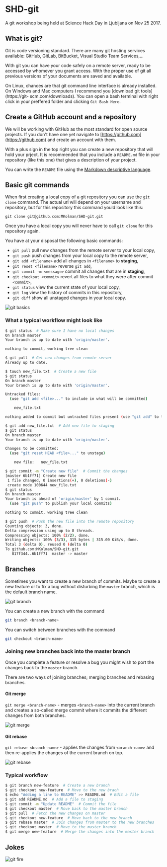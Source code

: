 # SHD-git
A git workshop being held at Science Hack Day in Ljubljana on Nov 25 2017.

## What is git?

Git is code versioning standard. There are many git hosting services available:
GitHub, GitLab, BitBucket, Visual Studio Team Services,...

With git you can have your code safely on a remote server, ready to be accessed
by whomever you grant access. With the proper use of git all previous versions
of your documents are saved and available.

On Linux, chances are that git command line interface is already installed. On
Windows and Mac computers I recommend you [download git tools](https://git-
scm.com/downloads). You can open a bash terminal with right click in your
preffered folder and clicking `Git Bash Here`.

## Create a GitHub account and a repository

We will be working with GitHub as the most standard for open source projects. If
you don't have one yet navigate to [https://github.com](https://github.com) and
create an account with them.

With a plus sign in the top right you can create a new repository that will hold
your prject. It is recommended that you include a `README.md` file in your
repository (like this one) that gives a description of your project.

You can write the `README` file using the [Markdown descriptive language](https://github.com/adam-p/markdown-here/wiki/Markdown-Cheatsheet).

## Basic git commands

When first creating a local copy of a git repository you can use the `git clone`
command. The actual url will depend on your username and repository, but for
this repository this command yould look like this:

```
git clone git@github.com:MKolman/SHD-git.git
```

Once you have a local copy you will never have to call `git clone` for this
repository again.

You have at your disposal the following basic commands:
 - `git pull` pull new changes from the remote server to your local copy,
 - `git push` push changes from your local copy to the remote server,
 - `git add <filename>` add all changes in `<filename>` to __staging__,
 - `git reset <filename>` reverse `git add`,
 - `git commit -m <message>` commit all changes that are in __staging__,
 - `git checkout <commit>` revert all files to what they were after commit `<commit>`,
 - `git status` view the current state of your local copy,
 - `git log` view the history of commits in this repository,
 - `git diff` show all unstaged changes in your local copy.

![git basics](img/git-basic.png)

### What a typical workflow might look like
```bash
$ git status  # Make sure I have no local changes
On branch master
Your branch is up to date with 'origin/master'.

nothing to commit, working tree clean

$ git pull  # Get new changes from remote server
Already up to date.
```
```bash
$ touch new_file.txt  # Create a new file
$ git status
On branch master
Your branch is up to date with 'origin/master'.

Untracked files:
  (use "git add <file>..." to include in what will be committed)

    new_file.txt

nothing added to commit but untracked files present (use "git add" to track)
```
```bash
$ git add new_file.txt  # Add new file to staging
$ git status
On branch master
Your branch is up to date with 'origin/master'.

Changes to be committed:
  (use "git reset HEAD <file>..." to unstage)

    new file:   new_file.txt
```
```bash
$ git commit -m "Create new file"  # Commit the changes
[master 6b1ff71] Create new file
 1 file changed, 0 insertions(+), 0 deletions(-)
 create mode 100644 new_file.txt
$ git status
On branch master
Your branch is ahead of 'origin/master' by 1 commit.
  (use "git push" to publish your local commits)

nothing to commit, working tree clean
```
```bash
$ git push  # Push the new file into the remote repository
Counting objects: 3, done.
Delta compression using up to 8 threads.
Compressing objects: 100% (2/2), done.
Writing objects: 100% (3/3), 315 bytes | 315.00 KiB/s, done.
Total 3 (delta 0), reused 0 (delta 0)
To github.com:MKolman/SHD-git.git
   817f344..6b1ff71  master -> master
```

## Branches

Sometimes you want to create a new branch of commits. Maybe to create a new
feature or to fix a bug without disturbing the `master` branch, which is the
default branch name.

![git branch](img/git-branch.png)

You can create a new branch with the command

```bash
git branch <branch-name>
```

You can switch between branches with the command

```bash
git checkout <branch-name>
```

### Joining new branches back into the master branch

Once you complete a feature or resolve a bug you might wish to port the changes
back to the `master` branch.

There are two ways of joining branches; merging branches and rebasing branches.

#### Git merge

`git merge <branch-name>` - merges `<branch-name>` into the current branch and
creates a so-called merge commit where it commits the different changes from
both branches.

![git merge](img/git-merge.png)

#### Git rebase

`git rebase <branch-name>` - applies the changes from `<branch-name>` and then
re-applies the changes of the current branch on top.

![git rebase](img/git-rebase.png)

### Typical workflow

```bash
$ git branch new-feature  # Create a new branch
$ git checkout new-feature  # Move to the new brach
$ echo "Adding a line to README" >> README.md  # Edit a file
$ git add README.md  # Add a file to staging
$ git commit -m "Update README"  # Commit the file
$ git checkout master  # Move back to the master branch
$ git pull  # Fetch the new changes on master
$ git checkout new-feature  # Move back to the new branch
$ git rebase master  # Join changes from master to the new branches
$ git checkout master  # Move to the master branch
$ git merge new-feature  # Merge the changes into the master branch
```

## Jokes
![git fire](img/git-fire.png)
